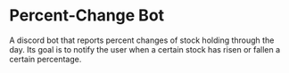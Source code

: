 # Percent-Change Bot
 A discord bot that reports percent changes of stock holding through the day. Its goal is to notify the user when a certain stock has risen or fallen a certain percentage. 
